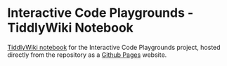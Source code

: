 # Interactive Code Playgrounds - TiddlyWiki Notebook

[TiddlyWiki notebook](https://lucademenego99.github.io/icp/) for the Interactive Code Playgrounds project, hosted directly from the repository as a [Github Pages](https://pages.github.com/) website.
